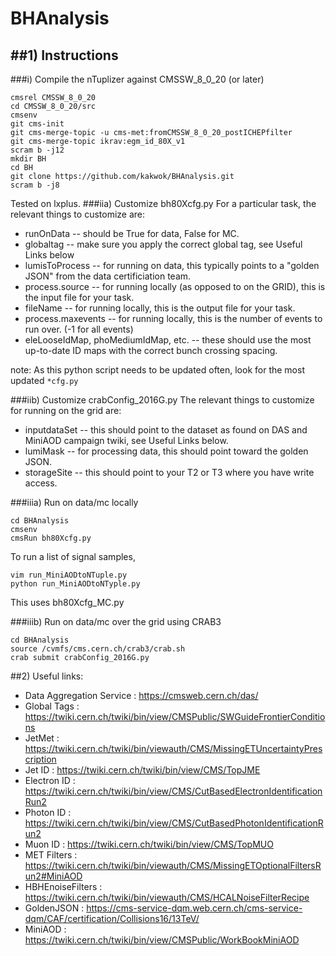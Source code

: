 # BHAnalysis
##1) Instructions
-------------------------------------------
###i) Compile the nTuplizer against CMSSW_8_0_20 (or later)
```
cmsrel CMSSW_8_0_20
cd CMSSW_8_0_20/src
cmsenv
git cms-init
git cms-merge-topic -u cms-met:fromCMSSW_8_0_20_postICHEPfilter
git cms-merge-topic ikrav:egm_id_80X_v1
scram b -j12
mkdir BH
cd BH
git clone https://github.com/kakwok/BHAnalysis.git
scram b -j8
```
Tested on lxplus.
###iia) Customize bh80Xcfg.py 
For a particular task, the relevant things to customize are:
- runOnData -- should be True for data, False for MC.
- globaltag -- make sure you apply the correct global tag, see Useful Links below
- lumisToProcess -- for running on data, this typically points to a "golden JSON" from the data certificiation team.
- process.source -- for running locally (as opposed to on the GRID), this is the input file for your task.
- fileName -- for running locally, this is the output file for your task.
- process.maxevents -- for running locally, this is the number of events to run over. (-1 for all events)
- eleLooseIdMap, phoMediumIdMap, etc. -- these should use the most up-to-date ID maps with the correct bunch crossing spacing.

note: As this python script needs to be updated often, look for the most updated ```*cfg.py```

###iib) Customize crabConfig_2016G.py
The relevant things to customize for running on the grid are:
- inputdataSet -- this should point to the dataset as found on DAS and MiniAOD campaign twiki, see Useful Links below.
- lumiMask -- for processing data, this should point toward the golden JSON.
- storageSite -- this should point to your T2 or T3 where you have write access.

###iiia) Run on data/mc locally
```
cd BHAnalysis
cmsenv
cmsRun bh80Xcfg.py
```
To run a list of signal samples, 
```
vim run_MiniAODtoNTuple.py
python run_MiniAODtoNTyple.py
```
This uses bh80Xcfg_MC.py

###iiib) Run on data/mc over the grid using CRAB3

```
cd BHAnalysis
source /cvmfs/cms.cern.ch/crab3/crab.sh
crab submit crabConfig_2016G.py
```
##2) Useful links:
* Data Aggregation Service : https://cmsweb.cern.ch/das/
* Global Tags              : https://twiki.cern.ch/twiki/bin/view/CMSPublic/SWGuideFrontierConditions
* JetMet                   : https://twiki.cern.ch/twiki/bin/viewauth/CMS/MissingETUncertaintyPrescription  
* Jet ID                   : https://twiki.cern.ch/twiki/bin/view/CMS/TopJME  
* Electron ID              : https://twiki.cern.ch/twiki/bin/view/CMS/CutBasedElectronIdentificationRun2  
* Photon ID                : https://twiki.cern.ch/twiki/bin/view/CMS/CutBasedPhotonIdentificationRun2  
* Muon ID                  : https://twiki.cern.ch/twiki/bin/view/CMS/TopMUO  
* MET Filters              : https://twiki.cern.ch/twiki/bin/viewauth/CMS/MissingETOptionalFiltersRun2#MiniAOD
* HBHEnoiseFilters         : https://twiki.cern.ch/twiki/bin/viewauth/CMS/HCALNoiseFilterRecipe
* GoldenJSON               : https://cms-service-dqm.web.cern.ch/cms-service-dqm/CAF/certification/Collisions16/13TeV/
* MiniAOD                  : https://twiki.cern.ch/twiki/bin/view/CMSPublic/WorkBookMiniAOD
